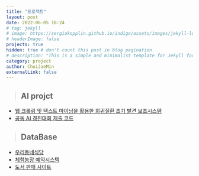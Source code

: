 ```yaml
---
title: "프로젝트"
layout: post
date: 2022-06-05 18:24
# tag: jekyll
# image: https://sergiokopplin.github.io/indigo/assets/images/jekyll-logo-light-solid.png
# headerImage: false
projects: true
hidden: true # don't count this post in blog pagination
# description: "This is a simple and minimalist template for Jekyll for those who likes to eat noodles."
category: project
author: ChoiJaeMin
externalLink: false
---
```



 > ## AI projct
  - [웹 크롤링 및 텍스트 마이닝을 활용한 희귀질환 조기 발견 보조시스템][1]
  - [공동 AI 경진대회 제출 코드][2]
 > ## DataBase
  - [우리동네식당][3]
  - [체험농장 예약시스템][4]
  - [도서 판매 사이트][5]
  


[1]:https://park-youngjun.github.io/%EC%95%84%EB%8F%99_%EA%B0%90%EC%A0%95_%EC%82%AC%EC%A0%84_%EA%B5%AC%EC%B6%95_%EB%B0%8F_%EC%95%84%EB%8F%99_%EA%B0%90%EC%A0%95_%EB%B6%84%EC%84%9D/
[2]:https://github.com/J-mini0000/public-AI-contest
[3]:https://github.com/J-mini0000/uridong
[4]:https://github.com/J-mini0000/FarmRSV
[5]:https://github.com/J-mini0000/book-sales-site
<!-- [6]:
[7]: -->
